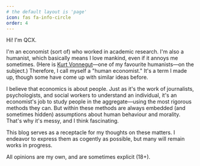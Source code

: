 ```yaml
---
# the default layout is 'page'
icon: fas fa-info-circle
order: 4
---
```


<!-- > Add Markdown syntax content to file `_tabs/about.md`{: .filepath } and it will show up on this page.
{: .prompt-tip } -->

Hi! I'm QCX.

I'm an economist (sort of) who worked in academic research. I'm also a humanist, which basically means I love mankind, even if it annoys me sometimes. (Here is [Kurt Vonnegut](https://youtu.be/4_RUgnC1lm8?si=BDQEV-db7JAUGbn_&t=2118)&mdash;one of my favourite humanists&mdash;on the subject.) Therefore, I call myself a "human economist." It's a term I made up, though some have come up with similar ideas before.

I believe that economics is about people. Just as it's the work of journalists, psychologists, and social workers to understand an individual, it's an economist's job to study people in the aggregate&mdash;using the most rigorous methods they can. But within these methods are always embedded (and sometimes hidden) assumptions about human behaviour and morality. That's why it's messy, and I think fascinating.

This blog serves as a receptacle for my thoughts on these matters. I endeavor to express them as cogently as possible, but many will remain works in progress.

All opinions are my own, and are sometimes explicit (18+).